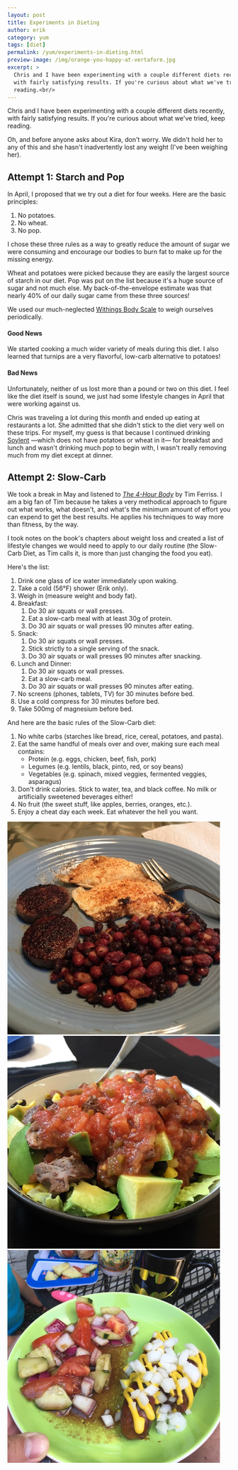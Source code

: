 ```yaml
---
layout: post
title: Experiments in Dieting
author: erik
category: yum
tags: [diet]
permalink: /yum/experiments-in-dieting.html
preview-image: /img/orange-you-happy-at-vertafore.jpg
excerpt: >
  Chris and I have been experimenting with a couple different diets recently,
  with fairly satisfying results. If you're curious about what we've tried, keep
  reading.<br/>
---
```


Chris and I have been experimenting with a couple different diets recently, with fairly satisfying results. If you're curious about what we've tried, keep reading.

Oh, and before anyone asks about Kira, don't worry. We didn't hold her to any of this and she hasn't inadvertently lost any weight (I've been weighing her).

## Attempt 1: Starch and Pop

In April, I proposed that we try out a diet for four weeks. Here are the basic principles:

1. No potatoes.
2. No wheat.
3. No pop.

I chose these three rules as a way to greatly reduce the amount of sugar we were consuming and encourage our bodies to burn fat to make up for the missing energy.

Wheat and potatoes were picked because they are easily the largest source of starch in our diet. Pop was put on the list because it's a huge source of sugar and not much else. My back-of-the-envelope estimate was that nearly 40% of our daily sugar came from these three sources!

We used our much-neglected [Withings Body Scale][1] to weigh ourselves periodically.

#### Good News

We started cooking a much wider variety of meals during this diet. I also learned that turnips are a very flavorful, low-carb alternative to potatoes!

#### Bad News

Unfortunately, neither of us lost more than a pound or two on this diet. I feel like the diet itself is sound, we just had some lifestyle changes in April that were working against us.

Chris was traveling a lot during this month and ended up eating at restaurants a lot. She admitted that she didn't stick to the diet very well on these trips. For myself, my guess is that because I continued drinking [Soylent][2] &mdash;which does not have potatoes or wheat in it&mdash; for breakfast and lunch and wasn't drinking much pop to begin with, I wasn't really removing much from my diet except at dinner.

## Attempt 2: Slow-Carb

We took a break in May and listened to *[The 4-Hour Body][3]* by Tim Ferriss. I am a big fan of Tim because he takes a very methodical approach to figure out what works, what doesn't, and what's the minimum amount of effort you can expend to get the best results. He applies his techniques to way more than fitness, by the way.

I took notes on the book's chapters about weight loss and created a list of lifestyle changes we would need to apply to our daily routine (the Slow-Carb Diet, as Tim calls it, is more than just changing the food you eat).

Here's the list:

1. Drink one glass of ice water immediately upon waking.
2. Take a cold (56&deg;F) shower (Erik only).
3. Weigh in (measure weight and body fat).
4. Breakfast:
   1. Do 30 air squats or wall presses.
   2. Eat a slow-carb meal with at least 30g of protein.
   3. Do 30 air squats or wall presses 90 minutes after eating.
5. Snack:
   1. Do 30 air squats or wall presses.
   2. Stick strictly to a single serving of the snack.
   3. Do 30 air squats or wall presses 90 minutes after snacking.
6. Lunch and Dinner:
   1. Do 30 air squats or wall presses.
   2. Eat a slow-carb meal.
   3. Do 30 air squats or wall presses 90 minutes after eating.
7. No screens (phones, tablets, TV) for 30 minutes before bed.
8. Use a cold compress for 30 minutes before bed.
9. Take 500mg of magnesium before bed.

And here are the   basic rules of the Slow-Carb diet:

1. No white carbs (starches like bread, rice, cereal, potatoes, and pasta).
2. Eat the same handful of meals over and over, making sure each meal contains:
   * Protein (e.g. eggs, chicken, beef, fish, pork)
   * Legumes (e.g. lentils, black, pinto, red, or soy beans)
   * Vegetables (e.g. spinach, mixed veggies, fermented veggies, asparagus)
3. Don't drink calories. Stick to water, tea, and black coffee. No milk or artificially sweetened beverages either!
4. No fruit (the sweet stuff, like apples, berries, oranges, etc.).
5. Enjoy a cheat day each week. Eat whatever the hell you want.



<div class="gala">
  <img src="/img/slowcarb/breakfast.jpg" alt="Breakfast: Eggs, sausage, and fried beans"/>
  <img src="/img/slowcarb/lunch.jpg" alt="Lunch: Pollo con chorizo"/>
  <img src="/img/slowcarb/dinner.jpg" alt="Dinner: Sausage and cucumber salad"/>
</div>


[1]: http://www.withings.com/us/en/products/body
[2]: https://www.soylent.com/
[3]: http://fourhourbody.com/
